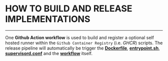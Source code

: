 # **HOW TO BUILD AND RELEASE IMPLEMENTATIONS**

---

One **Github Action workflow** is used to build and register a optional self hosted runner within the `Github Container Registry` (i.e. *GHCR*) scripts. The release pipeline will automatically be trigger the **[Dockerfile](Dockerfile)**, **[entrypoint.sh](entrypoint.sh)**, **[supervisord.conf](supervisord.conf)** and the **[workflow](workflows/actions-runner-image-ci.yml)** itself.
